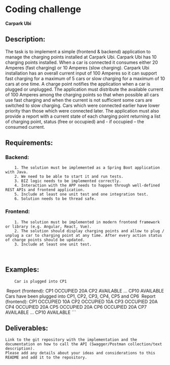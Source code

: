 # Coding challenge
**Carpark Ubi**
​
## Description:
The task is to implement a simple (frontend & backend) application to manage the charging points installed at Carpark Ubi.
    Carpark Ubi has 10 charging points installed. When a car is connected it consumes either 20 Amperes (fast charging) or 10 Amperes (slow charging). 
    Carpark Ubi installation has an overall current input of 100 Amperes so it can support fast charging for a maximum of 5 cars or slow charging for a maximum of 10 cars at one time.
    A charge point notifies the application when a car is plugged or unplugged.
    The application must distribute the available current of 100 Amperes among the charging points so that when possible all cars use fast charging and when the current is not sufficient some cars are switched to slow charging. 
    Cars which were connected earlier have lower priority than those which were connected later.
    The application must also provide a report with a current state of each charging point returning a list of charging point, status (free or occupied) and - if occupied – the consumed current.
​
## Requirements:
### Backend:
        1. The solution must be implemented as a Spring Boot application with Java.
        2. We need to be able to start it and run tests.
        3. BIZ logic needs to be implemented correctly.
        4. Interaction with the APP needs to happen through well-defined REST APIs and frontend application.
        5. Include at least one unit test and one integration test.
        6. Solution needs to be thread safe.
### Frontend:
        1. The solution must be implemented in modern frontend framework or library (e.g. Angular, React, Vue).
        2. The solution should display charging points and allow to plug / unplug a car to charging point at any time. After every action status of charge points should be updated.
        3. Include at least one unit test.
​
## Examples:
```
    Car is plugged into CP1
```
​
    Report (frontend): 
    CP1 OCCUPIED 20A
    CP2 AVAILABLE
    ...
    CP10 AVAILABLE
    ```
​
    ```
    Cars have been plugged into CP1, CP2, CP3, CP4, CP5 and CP6
​
    Report (frontend):
    CP1 OCCUPIED 10A
    CP2 OCCUPIED 10A
    CP3 OCCUPIED 20A
    CP4 OCCUPIED 20A
    CP5 OCCUPIED 20A
    CP6 OCCUPIED 20A
    CP7 AVAILABLE
    ...
    CP10 AVAILABLE
    ```
​
## Deliverables:
    Link to the git repository with the implementation and the documentation on how to call the API (Swagger/Postman collection/text description).
    Please add any details about your ideas and considerations to this README and add it to the repository.
